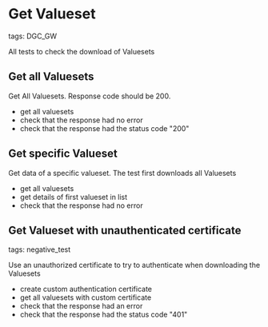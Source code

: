 # Get Valueset

tags: DGC_GW

All tests to check the download of Valuesets

## Get all Valuesets

Get All Valuesets. Response code should be 200.

* get all valuesets
* check that the response had no error
* check that the response had the status code "200"

## Get specific Valueset

Get data of a specific valueset. The test first downloads all Valuesets

* get all valuesets
* get details of first valueset in list
* check that the response had no error

## Get Valueset with unauthenticated certificate

tags: negative_test

Use an unauthorized certificate to try to authenticate when downloading the Valuesets

* create custom authentication certificate
* get all valuesets with custom certificate
* check that the response had an error
* check that the response had the status code "401"
